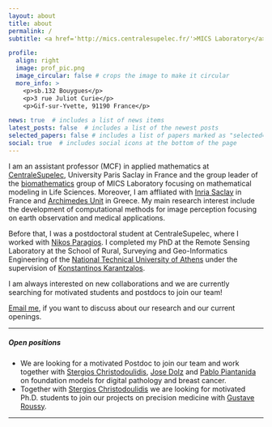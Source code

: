 ```yaml
---
layout: about
title: about
permalink: /
subtitle: <a href='http://mics.centralesupelec.fr/'>MICS Laboratory</a>, CentraleSupelec, University Paris Saclay. France

profile:
  align: right
  image: prof_pic.png
  image_circular: false # crops the image to make it circular
  more_info: >
    <p>sb.132 Bouygues</p>
    <p>3 rue Juliot Curie</p>
    <p>Gif-sur-Yvette, 91190 France</p>

news: true  # includes a list of news items
latest_posts: false  # includes a list of the newest posts
selected_papers: false # includes a list of papers marked as "selected={true}"
social: true  # includes social icons at the bottom of the page
---
```


I am an assistant professor (MCF) in applied mathematics at [CentraleSupelec](https://www.centralesupelec.fr/), University Paris Saclay in France and the group leader of the [biomathematics](http://biomathematics.mics.centralesupelec.fr/) group of MICS Laboratory focusing on mathematical modeling in Life Sciences. Moreover, I am affliated with [Inria Saclay](https://opis-inria.eu/) in France and [Archimedes Unit](https://archimedesai.gr/en) in Greece. My main research interest include the development of computational methods for image perception focusing on earth observation and medical applications.

Before that, I was a postdoctoral student at CentraleSupelec, where I worked with [Nikos Paragios](https://www.linkedin.com/in/nikos-paragios-20777869/?originalSubdomain=fr). I completed my PhD at the Remote Sensing Laboratory at the School of Rural, Surveying and Geo-Informatics Engineering of the [National Technical University of Athens](https://www.ntua.gr/en/) under the supervision of [Konstantinos Karantzalos](http://users.ntua.gr/karank/). 

I am always interested on new collaborations and we are currently searching for motivated students and postdocs to join our team!

<a href="mailto:maria.vakalopoulou@centralesupelec.fr">Email me</a>, if you want to discuss about our research and our current openings.

---
##### Open positions  
- We are looking for a motivated Postdoc to join our team and work together with [Stergios Christodoulidis](https://stergioc.github.io/), [Jose Dolz](https://josedolz.github.io/) and [Pablo Piantanida](https://stergioc.github.io/) on foundation models for digital pathology and breast cancer.    
- Together with [Stergios Christodoulidis](https://stergioc.github.io/) we are looking for motivated Ph.D. students to join our projects on precision medicine with [Gustave Roussy](https://www.gustaveroussy.fr/en).
  
---

